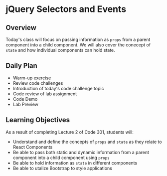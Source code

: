 # jQuery Selectors and Events

## Overview

Today's class will focus on passing information as `props` from a parent component into a child component. We will also cover the conecept of `state` and how individual components can hold state.

## Daily Plan

- Warm-up exercise
- Review code challenges
- Introduction of today's code challenge topic
- Code review of lab assignment
- Code Demo
- Lab Preview

## Learning Objectives

As a result of completing Lecture 2 of Code 301, students will:

- Understand and define the concepts of `props` and `state` as they relate to React Components
- Be able to pass both static and dynamic information from a parent component into a child component using `props`
- Be able to hold information as `state` in different components
- Be able to utalize Bootstrap to style applications

